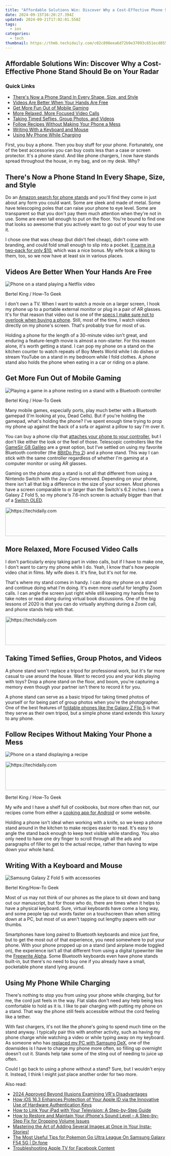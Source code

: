```yaml
---
title: "Affordable Solutions Win: Discover Why a Cost-Effective Phone Stand Should Be on Your Radar"
date: 2024-09-15T16:20:27.394Z
updated: 2024-09-21T17:02:01.558Z
tags:
  - ios
categories:
  - tech
thumbnail: https://thmb.techidaily.com/c02c898eea6d72b9e37093c851ecd855aff6005dd63a0876b47973f172914924.jpg
---
```


## Affordable Solutions Win: Discover Why a Cost-Effective Phone Stand Should Be on Your Radar

### Quick Links

* [There's Now a Phone Stand In Every Shape, Size, and Style](https://twitter-videos.techidaily.com/tweeted-trailblazers-cutting-edge-strategies-to-save-tweets-on-screen-for-2024/)
* [Videos Are Better When Your Hands Are Free](https://win-howtos.techidaily.com/unsticking-destiny-2-steps-for-successful-game-initialization/)
* [Get More Fun Out of Mobile Gaming](https://eaxpv-info.techidaily.com/new-2024-approved-harness-the-power-of-engagement-boosting-youtube-traffic/)
* [More Relaxed, More Focused Video Calls](https://youtube-zero.techidaily.com/ips-to-expunge-your-youtube-queue-of-postponed-content-for-2024/)
* [Taking Timed Seflies, Group Photos, and Videos](https://fox-helps.techidaily.com/updated-in-2024-up-close-and-personal-tips-for-sharper-videos-on-videoleap/)
* [Follow Recipes Without Making Your Phone a Mess](https://phone-solutions.techidaily.com/how-to-create-a-digital-signature-and-certificate-for-excel-2019-files-by-ldigisigner-sign-a-excel-sign-a-excel/)
* [Writing With a Keyboard and Mouse](https://facebook.techidaily.com/connecting-with-friends-through-visual-identification-on-whatsapp/)
* [Using My Phone While Charging](https://fox-access.techidaily.com/2024-approved-viral-visionaries-top-ten-meme-templates-exposed/)

 First, you buy a phone. Then you buy stuff for your phone. Fortunately, one of the best accessories you can buy costs less than a case or screen protector. It's a phone stand. And like phone chargers, I now have stands spread throughout the house, in my bag, and on my desk. Why?

##  There's Now a Phone Stand In Every Shape, Size, and Style

 Do an [Amazon search for phone stands](https://www.amazon.com/s?k=phone+stands&crid=2IB2B09ZGBXBF&sprefix=phone+stands%2Caps%2C87&ref=nb%5Fsb%5Fnoss%5F1&tag=hotoge-20&ascsubtag=UUhtgUeUpU2003240&asc%5Frefurl=https%3A%2F%2Fwww.howtogeek.com%2Fwhy-my-must-have-phone-accessory-is-a-cheap-stand%2F&asc%5Fcampaign=Evergreen) and you'll find they come in just about any form you could want. Some are sleek and made of metal. Some have telescoping poles that can raise your phone to eye level. Some are transparent so that you don't pay them much attention when they're not in use. Some are even tall enough to put on the floor. You're bound to find one that looks so awesome that you actively want to go out of your way to use it.

 I chose one that was cheap (but didn't feel cheap), didn't come with branding, and could fold small enough to slip into a pocket. [It came in a two-pack for only $10](https://www.amazon.com/dp/B0CG9MQY6X/ref=twister%5FB0B5NFHZD9?%5Fencoding=UTF8&th=1&tag=hotoge-20&ascsubtag=UUhtgUeUpU2003240&asc%5Frefurl=https%3A%2F%2Fwww.howtogeek.com%2Fwhy-my-must-have-phone-accessory-is-a-cheap-stand%2F&asc%5Fcampaign=Evergreen), which was a nice bonus. My wife took a liking to them, too, so we now have at least six in various places.

##  Videos Are Better When Your Hands Are Free

![Phone on a stand playing a Netflix video](https://static1.howtogeekimages.com/wordpress/wp-content/uploads/wm/2024/05/1000060809-1.jpg) 

Bertel King / How-To Geek

 I don't own a TV. When I want to watch a movie on a larger screen, I hook my phone up to a portable external monitor or plug in a pair of AR glasses. It's for that reason that video out is one of the [specs I make sure not to overlook when buying a phone](https://phone-solutions.techidaily.com/5-ways-to-reset-realme-c55-without-volume-buttons-drfone-by-drfone-reset-android-reset-android/). Still, most of the time, I watch videos directly on my phone's screen. That's probably true for most of us.

 Holding a phone for the length of a 30-minute video isn't great, and enduring a feature-length movie is almost a non-starter. For this reason alone, it's worth getting a stand. I can pop my phone on a stand on the kitchen counter to watch repeats of Boy Meets World while I do dishes or stream YouTube on a stand in my bedroom while I fold clothes. A phone stand also holds the phone when eating in a car or riding on a plane.

##  Get More Fun Out of Mobile Gaming

![Playing a game in a phone resting on a stand with a Bluetooth controller](https://static1.howtogeekimages.com/wordpress/wp-content/uploads/wm/2024/05/1000060762.jpg) 

Bertel King / How-To Geek

 Many mobile games, especially ports, play much better with a Bluetooth gamepad (I'm looking at you, Dead Cells). But if you're holding the gamepad, what's holding the phone? I've spent enough time trying to prop my phone up against the back of a sofa or against a pillow to say I'm over it.

 You can buy a phone clip that [attaches your phone to your controller](https://www.amazon.com/OIVO-Controller-Mobile-Playstation-Dualsense/dp/B08QZC4G25/ref=sr%5F1%5F3?crid=2EU2IJS6TW5QW&dib=eyJ2IjoiMSJ9.AhPomSMhv21Jza%5FOw169295-nDEKaGFScM5HxdjkLJLTw4IpnCMJlczfsXXBJm%5FrHLj-TQ7wfx83Ecph0TgJ8eeoc6eVpRKrvXyitZVBqT7okXIIOld%5FFRZowNQSeafsQ-B0jH4ot0eSQY7cIXecaAH7%5FpnezclGO0KY56CTgsZfUkvK9bkDVQP7cZ-bhw%5FsRMvH0A4dO0ekt1L1XGzZ8t%5FncZinBaUd2IuWRbOgvhk.su0-6%5Frgu68cWWgq750PIKGN3U0w57RlVyUScJGuf8U&dib%5Ftag=se&keywords=phone+stand+controller&qid=1716565622&sprefix=phone+stand+controlle%2Caps%2C100&sr=8-3&tag=hotoge-20&ascsubtag=UUhtgUeUpU2003240&asc%5Frefurl=https%3A%2F%2Fwww.howtogeek.com%2Fwhy-my-must-have-phone-accessory-is-a-cheap-stand%2F&asc%5Fcampaign=Evergreen), but I don't like either the look or the feel of those. Telescopic controllers like the [GameSir G8 Galileo](https://howto.techidaily.com/4-solutions-to-fix-unfortunately-your-app-has-stopped-error-on-oppo-reno-9a-drfone-by-drfone-fix-android-problems-fix-android-problems/) are a great option, but I've settled on using my favorite Bluetooth controller (the [8BitDo Pro 2](https://www.amazon.com/Bluetooth-Controller-Joystick-Wireless-Gaming-Console/dp/B0CSPH1JYV/ref=sr%5F1%5F3?crid=1G6WU6AHI0GP1&dib=eyJ2IjoiMSJ9.XCVxcij26p7BdiN2YYrq%5FC6dSuvYW7ftUupOzXIpbdnk2Xi0zYevNLq7VJkxGKnzLcnwR-qApuUa7mkL8NlUIWhgaKWZJa2s-RhAQZXwKNzyluwKkBdBa8xkmsjc709VQ47wCZCJPV0qezuE2fmcub9GVAxCWG30MSOEXw7GBOx8ssIzye7I7hJDf-IUViME-OWTjGtPssYOv71hreMLjZ%5F5TOLJGP%5F%5FjzfiX-B67ic.IwlszLbiTXSTpRkgJBcwQQQqVvT9c%5FFfUTmYuRHqmYw&dib%5Ftag=se&keywords=8BitDo+Pro+2&qid=1716565811&sprefix=8bitdo+pro+2%2Caps%2C102&sr=8-3&tag=hotoge-20&ascsubtag=UUhtgUeUpU2003240&asc%5Frefurl=https%3A%2F%2Fwww.howtogeek.com%2Fwhy-my-must-have-phone-accessory-is-a-cheap-stand%2F&asc%5Fcampaign=Evergreen)) and a phone stand. This way I can stick with the same controller regardless of whether I'm gaming at a computer monitor or using AR glasses.

 Gaming on the phone atop a stand is not all that different from using a Nintendo Switch with the Joy-Cons removed. Depending on your phone, there isn't all that big a difference in the size of your screen. Most phones have a screen comparable to or larger than the Switch's 6.2 inches. I own a Galaxy Z Fold 5, so my phone's 7.6-inch screen is actually bigger than that of a [Switch OLED](https://win11.techidaily.com/1719355296197-dimming-windows-11-brightness-simple-fixes-unveiled/).

<!-- affiliate ads begin -->
<a href="https://zebaoaffiliateprogram.pxf.io/c/5597632/2137974/21526" target="_top" id="2137974">
  <img src="//a.impactradius-go.com/display-ad/21526-2137974" border="0" alt="https://techidaily.com" width="728" height="90"/>
</a>
<img height="0" width="0" src="https://zebaoaffiliateprogram.pxf.io/i/5597632/2137974/21526" style="position:absolute;visibility:hidden;" border="0" />
<!-- affiliate ads end -->

##  More Relaxed, More Focused Video Calls

 I don't particularly enjoy taking part in video calls, but if I have to make one, I don't want to carry my phone while I do. Yeah, I know that's how people video chat in films. My wife does it. It's fine, but it's not for me.

 That's where my stand comes in handy. I can drop my phone on a stand and continue doing what I'm doing. It's even more useful for lengthy Zoom calls. I can angle the screen just right while still keeping my hands free to take notes or read along during virtual book discussions. One of the big lessons of 2020 is that you can do virtually anything during a Zoom call, and phone stands help with that.

<!-- affiliate ads begin -->
<a href="https://unicoeye.pxf.io/c/5597632/2134238/18498" target="_top" id="2134238">
  <img src="//a.impactradius-go.com/display-ad/18498-2134238" border="0" alt="https://techidaily.com" width="728" height="90"/>
</a>
<img height="0" width="0" src="https://unicoeye.pxf.io/i/5597632/2134238/18498" style="position:absolute;visibility:hidden;" border="0" />
<!-- affiliate ads end -->

##  Taking Timed Seflies, Group Photos, and Videos

 A phone stand won't replace a tripod for professional work, but it's far more casual to use around the house. Want to record you and your kids playing with toys? Drop a phone stand on the floor, and boom, you're capturing a memory even though your partner isn't there to record it for you.

 A phone stand can serve as a basic tripod for taking timed photos of yourself or for being part of group photos when you're the photographer. One of the best features of [foldable phones like the Galaxy Z Flip 5](https://desktop-recording.techidaily.com/updated-ideal-tools-to-capture-your-pcs-display-on-windows-10-for-2024/) is that they serve as their own tripod, but a simple phone stand extends this luxury to any phone.

##  Follow Recipes Without Making Your Phone a Mess

![Phone on a stand displaying a recipe](https://static1.howtogeekimages.com/wordpress/wp-content/uploads/wm/2024/05/1000060794.jpg) 

<!-- affiliate ads begin -->
<a href="https://aligracehair.sjv.io/c/5597632/1934188/19272" target="_top" id="1934188">
  <img src="//a.impactradius-go.com/display-ad/19272-1934188" border="0" alt="https://techidaily.com" width="728" height="90"/>
</a>
<img height="0" width="0" src="https://aligracehair.sjv.io/i/5597632/1934188/19272" style="position:absolute;visibility:hidden;" border="0" />
<!-- affiliate ads end -->

Bertel King / How-To Geek

 My wife and I have a shelf full of cookbooks, but more often than not, our recipes come from either a [cooking app for Android](https://unlock-android.techidaily.com/in-2024-unlock-your-xiaomi-redmi-k70-phone-with-ease-the-3-best-lock-screen-removal-tools-by-drfone-android/) or some website.

 Holding a phone isn't ideal when working with a knife, so we keep a phone stand around in the kitchen to make recipes easier to read. It's easy to angle the stand back enough to keep text visible while standing. You also only need to have one dry finger to scroll through all the ads and paragraphs of filler to get to the actual recipe, rather than having to wipe down your whole hand.

##  Writing With a Keyboard and Mouse

![Samsung Galaxy Z Fold 5 with accessories](https://static1.howtogeekimages.com/wordpress/wp-content/uploads/2024/04/samsung-galaxy-z-fold-5-with-accessories.jpg) 

Bertel King/How-To Geek

 Most of us may not think of our phones as the place to sit down and bang out our manuscript, but for those who do, there are times when it helps to have a physical keyboard. Sure, virtual keyboards have come a long way, and some people tap out words faster on a touchscreen than when sitting down at a PC, but most of us aren't tapping out lengthy papers with our thumbs.

 Smartphones have long paired to Bluetooth keyboards and mice just fine, but to get the most out of that experience, you need somewhere to put your phone. With your phone propped up on a stand (and airplane mode toggled on), the experience isn't all that different from using a digital typewriter like the [Freewrite Alpha](https://tech-haven.techidaily.com/local-instance-of-chatgpt-for-windows-using-open-source-gpt-4-alternative/). Some Bluetooth keyboards even have phone stands built-in, but there's no need to buy one if you already have a small, pocketable phone stand lying around.

##  Using My Phone While Charging

 There's nothing to stop you from using your phone while charging, but for me, the cord just feels in the way. Flat slabs don't need any help being less comfortable to hold as it is. I like to pair charging with putting my phone on a stand. That way the phone still feels accessible without the cord feeling like a tether.

 With fast chargers, it's not like the phone's going to spend much time on the stand anyway. I typically pair this with another activity, such as having my phone charge while watching a video or while typing away on my keyboard. As someone who has [replaced my PC with Samsung DeX](https://youtube-sure.techidaily.com/into-the-world-of-chroma-keying-youtubes-guide-to-green-screens-for-2024/), one of the downsides is I have to charge my phone more often, so filling up overnight doesn't cut it. Stands help take some of the sting out of needing to juice up often.

 Could I go back to using a phone without a stand? Sure, but I wouldn't enjoy it. Instead, I think I might just place another order for two more.

<ins class="adsbygoogle"
     style="display:block"
     data-ad-format="autorelaxed"
     data-ad-client="ca-pub-7571918770474297"
     data-ad-slot="1223367746"></ins>

<ins class="adsbygoogle"
     style="display:block"
     data-ad-client="ca-pub-7571918770474297"
     data-ad-slot="8358498916"
     data-ad-format="auto"
     data-full-width-responsive="true"></ins>

<span class="atpl-alsoreadstyle">Also read:</span>
<div><ul>
<li><a href="https://extra-lessons.techidaily.com/2024-approved-beyond-illusions-examining-vrs-disadvantages/"><u>2024 Approved Beyond Illusions Examining VR's Disadvantages</u></a></li>
<li><a href="https://os-tips.techidaily.com/how-ios-163-enhances-protection-of-your-apple-id-via-the-innovative-use-of-hardware-authentication-keys/"><u>How iOS 16.3 Enhances Protection of Your Apple ID via the Innovative Use of Hardware Authentication Keys</u></a></li>
<li><a href="https://os-tips.techidaily.com/how-to-link-your-ipad-with-your-television-a-step-by-step-guide/"><u>How to Link Your iPad with Your Television: A Step-by-Step Guide</u></a></li>
<li><a href="https://os-tips.techidaily.com/how-to-restore-and-maintain-your-iphones-sound-level-a-step-by-step-fix-for-dropping-volume-issues/"><u>How to Restore and Maintain Your iPhone's Sound Level – A Step-by-Step Fix for Dropping Volume Issues</u></a></li>
<li><a href="https://techidaily.com/mastering-the-art-of-adding-several-images-at-once-in-your-insta-stories/"><u>Mastering the Art of Adding Several Images at Once in Your Insta-Stories!</u></a></li>
<li><a href="https://change-location.techidaily.com/the-most-useful-tips-for-pokemon-go-ultra-league-on-samsung-galaxy-f54-5g-drfone-by-drfone-virtual-android/"><u>The Most Useful Tips for Pokemon Go Ultra League On Samsung Galaxy F54 5G | Dr.fone</u></a></li>
<li><a href="https://facebook-videos.techidaily.com/troubleshooting-apple-tv-for-facebook-content/"><u>Troubleshooting Apple TV for Facebook Content</u></a></li>
</ul></div>

